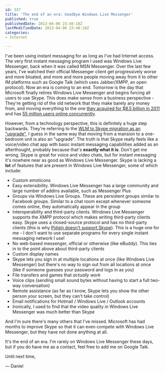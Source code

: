 ```yaml
---
id: 337
title: 'The end of an era: Goodbye Windows Live Messenger'
published: true
publishedDate: 2013-04-06 23:48:18Z
lastModifiedDate: 2013-04-06 23:48:18Z
categories:
- Internet

---
```


I've been using instant messaging for as long as I've had Internet access. The very first instant messaging program I used was Windows Live Messenger, back when it was called MSN Messenger. Over the last few years, I've watched their official Messenger client get progressively worse and more bloated, and more and more people moving away from it to other IM platforms such as Google Talk (which uses Jabber/XMPP, an open protocol). Now an era is coming to an end. Tomorrow is the day that Microsoft finally retires Windows Live Messenger and begins forcing all users to use Skype. This does make sense from a business perspective - They're getting rid of the old network that they make barely any money from, and moving everything to the one [they acquired for $8.5 billion in 2011](http://gigaom.com/2011/05/09/why-microsoft-is-buying-skype-for-8-billion/) and has [55 million users online concurrently](http://skypenumerology.blogspot.com.au/2013/04/55-million-concurrent-people-online.html).

However, from a technology perspective, this is definitely a huge step backwards. They're referring to the [WLM to Skype migration as an "upgrade"](http://blogs.skype.com/2013/03/06/upgrading-from-windows-live-messenger-to-skype/), I guess in the same way that moving from a mansion to a one-bedroom unit is also an "upgrade". The truth is that Skype really feels like a voice/video chat app with basic instant messaging capabilities added as an afterthought, probably because that's **exactly what it is**. Don't get me wrong, Skype is great for voice and video chats, but for instant messaging it's nowhere near as good as Windows Live Messenger. Skype is lacking a **lot** of features that are present in Windows Live Messenger, some of which include:

* Custom emoticons
* Easy extensibility. Windows Live Messenger has a large community and large number of addins available, such as Messenger Plus
* Groups via Windows Live Groups. These are persistent groups similar to Facebook groups. Similar to a chat room except whenever someone comes online, they automatically appear in the group
* Interoperability and third-party clients. Windows Live Messenger supports the XMPP protocol which makes writing third-party clients easy. Skype uses a closed-source protocol and has no third-party clients (this is why [Pidgin doesn't support Skype](http://theflamingbanker.blogspot.com.au/2012/11/pidgin-and-impending-shutdown-of.html)). This is a huge one for me - I don't want to use separate programs for every single instant messaging network I use!
* No web-based messenger, official or otherwise (like eBuddy). This ties in to the point above about third-party clients
* Custom display names
* Skype lets you sign in at multiple locations at once (like Windows Live Messenger) but there's no way to sign out from all locations at once (like if someone guesses your password and logs in as you)
* File transfers and games that *actually work*
* Voice clips (sending small sound bytes without having to start a full two-way conversation)
* Remote assistance (as far as I know, Skype lets you show the other person your screen, but they can't take control)
* Email notifications for Hotmail / Windows Live / Outlook accounts
* Ironically, I used to find that the video quality in Windows Live Messenger was much better than Skype

And I'm sure there's many others that I've missed. Microsoft has had months to improve Skype so that it can even compete with Windows Live Messenger, but they have not done anything at all.

It's the end of an era. I'm rarely on Windows Live Messenger these days, but if you do have me as a contact, feel free to add me on Google Talk.

Until next time,  

— Daniel

